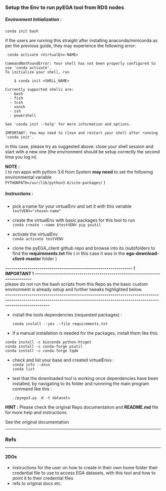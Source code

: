 ### Setup the Env to run pyEGA tool from RDS nodes  

##### Environment Initialization :  

`conda init bash`

if the users are running this straight after installing anaconda/miniconda as per the previous guide, they may experience the following error:

```
 conda activate <VirtualEnv-NAME>

CommandNotFoundError: Your shell has not been properly configured to use 'conda activate'.
To initialize your shell, run

    $ conda init <SHELL_NAME>

Currently supported shells are:
  - bash
  - fish
  - tcsh
  - xonsh
  - zsh
  - powershell

See 'conda init --help' for more information and options.

IMPORTANT: You may need to close and restart your shell after running 'conda init'.
```

in this case, please try as suggested above: close your shell session and start with a new one (the environment should be setup correctly the second time you log in)

**NOTE :**  
( to run apps with python 3.6 from System **may need** to set the following environmental variable  
  `PYTHONPATH=/usr/lib/python3.6/site-packages/` )

##### Instructions :

- pick a name for your virtualEnv and set it with this variable  
  `testVENV="chosen-name"`  

- create the virtualEnv with basic packages for this tool to run  
  `conda create --name $testVENV pip psutil`  

- activate the virtualEnv  
  `conda activate testVENV`  

- clone the pyEGA_client github repo and browse into its (sub)folders to find the **requirements.txt** file  ( in this case it was in the **ega-download-client-master** folder )

**--------------------------------------------------------------- ! IMPORTANT ! ---------------------------------------------------------------------------**  
please do not run the bash scripts from this Repo as the basic custom environment is already setup and further tweaks highlighted below.   
**------------------------------------------------------------------------------------------------------------------------------------------------------------------------------**  

- install the tools dependencies (requested packages) :

  `conda install --yes --file requirements.txt`  

- if a manual installation is needed for the packages, install them like this:   
```
conda install -c bioconda python-htsget
conda install -c conda-forge psutil
conda install -c conda-forge tqdm
```

- check and list your base and created virtualEnvs :  
`conda info --envs`  
`conda list`  

- test that the downloaded tool is working once dependencies have been installed, by navigating to its folder and runnning the main program command like this :

  `./pyega3.py -d -t datasets`





**HINT :** Please check the original Repo documentation and **README.md** file for more help and instructions.

See the original documentation

---

### Refs

---

#### 2DOs

- instructions for the user on how to create in their own home folder their credential file to use to access EGA datasets, with this tool and how to point it to their credential files
- refs to original docs etc.
